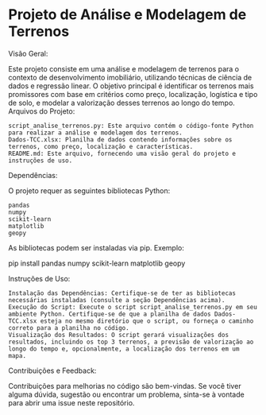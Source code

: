 # Projeto de Análise e Modelagem de Terrenos
Visão Geral:

Este projeto consiste em uma análise e modelagem de terrenos para o contexto de desenvolvimento imobiliário, utilizando técnicas de ciência de dados e regressão linear. O objetivo principal é identificar os terrenos mais promissores com base em critérios como preço, localização, logística e tipo de solo, e modelar a valorização desses terrenos ao longo do tempo.
Arquivos do Projeto:

    script_analise_terrenos.py: Este arquivo contém o código-fonte Python para realizar a análise e modelagem dos terrenos.
    Dados-TCC.xlsx: Planilha de dados contendo informações sobre os terrenos, como preço, localização e características.
    README.md: Este arquivo, fornecendo uma visão geral do projeto e instruções de uso.

Dependências:

O projeto requer as seguintes bibliotecas Python:

    pandas
    numpy
    scikit-learn
    matplotlib
    geopy

As bibliotecas podem ser instaladas via pip. Exemplo:

pip install pandas numpy scikit-learn matplotlib geopy

Instruções de Uso:

    Instalação das Dependências: Certifique-se de ter as bibliotecas necessárias instaladas (consulte a seção Dependências acima).
    Execução do Script: Execute o script script_analise_terrenos.py em seu ambiente Python. Certifique-se de que a planilha de dados Dados-TCC.xlsx esteja no mesmo diretório que o script, ou forneça o caminho correto para a planilha no código.
    Visualização dos Resultados: O script gerará visualizações dos resultados, incluindo os top 3 terrenos, a previsão de valorização ao longo do tempo e, opcionalmente, a localização dos terrenos em um mapa.

Contribuições e Feedback:

Contribuições para melhorias no código são bem-vindas. Se você tiver alguma dúvida, sugestão ou encontrar um problema, sinta-se à vontade para abrir uma issue neste repositório.
